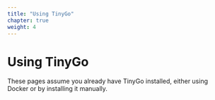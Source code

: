 ```yaml
---
title: "Using TinyGo"
chapter: true
weight: 4
---
```


# Using TinyGo

These pages assume you already have TinyGo installed, either using Docker or by installing it manually.
